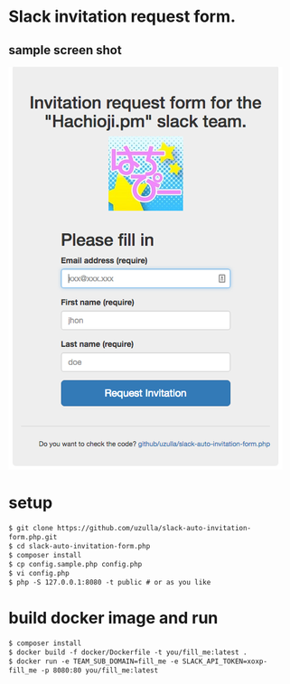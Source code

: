 # Slack invitation request form.

## sample screen shot

![sample screen shot](sample_ss.png)

# setup

```
$ git clone https://github.com/uzulla/slack-auto-invitation-form.php.git
$ cd slack-auto-invitation-form.php
$ composer install
$ cp config.sample.php config.php
$ vi config.php
$ php -S 127.0.0.1:8080 -t public # or as you like
```

# build docker image and run

```
$ composer install
$ docker build -f docker/Dockerfile -t you/fill_me:latest .
$ docker run -e TEAM_SUB_DOMAIN=fill_me -e SLACK_API_TOKEN=xoxp-fill_me -p 8080:80 you/fill_me:latest
```

